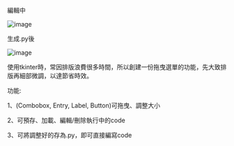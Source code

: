 編輯中

![image](https://github.com/user-attachments/assets/ef8cac43-f749-424e-a5a4-2c54bc7329dc)





生成.py後

![image](https://github.com/user-attachments/assets/8afcc06a-18d6-46ee-8c25-371a112105ed)







使用tkinter時，常因排版浪費很多時間，所以創建一份拖曳選單的功能，先大致排版再細部微調，以達節省時效。

功能:

1、(Combobox, Entry, Label, Button)可拖曳、調整大小

2、可預存、加載、編輯/刪除執行中的code

3、可將調整好的存為.py，即可直接編寫code
